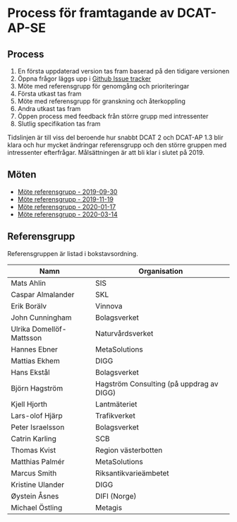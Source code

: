 # Process för framtagande av DCAT-AP-SE

## Process
1. En första uppdaterad version tas fram baserad på den tidigare versionen
2. Öppna frågor läggs upp i [Github Issue tracker](https://github.com/MetaSolutionsAB/DCAT-AP-SE/issues)
3. Möte med referensgrupp för genomgång och prioriteringar
4. Första utkast tas fram
5. Möte med referensgrupp för granskning och återkoppling
6. Andra utkast tas fram
7. Öppen process med feedback från större grupp med intressenter
8. Slutlig specifikation tas fram

Tidslinjen är till viss del beroende hur snabbt DCAT 2 och DCAT-AP 1.3 blir klara och hur mycket 
ändringar referensgrupp och den större gruppen med intressenter efterfrågar. Målsättningen är att bli klar i slutet på 2019. 

## Möten
* [Möte referensgrupp - 2019-09-30](meeting-20190930.md) 
* [Möte referensgrupp - 2019-11-19](meeting-20191119.md) 
* [Möte referensgrupp - 2020-01-17](meeting-20200117.md) 
* [Möte referensgrupp - 2020-03-14](meeting-20200324.md) 

## Referensgrupp
Referensgruppen är listad i bokstavsordning.

Namn | Organisation
--- | ---
Mats Ahlin | SIS
Caspar Almalander | SKL
Erik Borälv | Vinnova
John Cunningham | Bolagsverket
Ulrika Domellöf-Mattsson | Naturvårdsverket
Hannes Ebner | MetaSolutions
Mattias Ekhem | DIGG
Hans Ekstål | Bolagsverket
Björn Hagström | Hagström Consulting (på uppdrag av DIGG)
Kjell Hjorth | Lantmäteriet
Lars-olof Hjärp | Trafikverket
Peter Israelsson | Bolagsverket
Catrin Karling | SCB
Thomas Kvist | Region västerbotten
Matthias Palmér | MetaSolutions
Marcus Smith | Riksantikvarieämbetet
Kristine Ulander | DIGG
Øystein Åsnes | DIFI (Norge)
Michael Östling | Metagis
